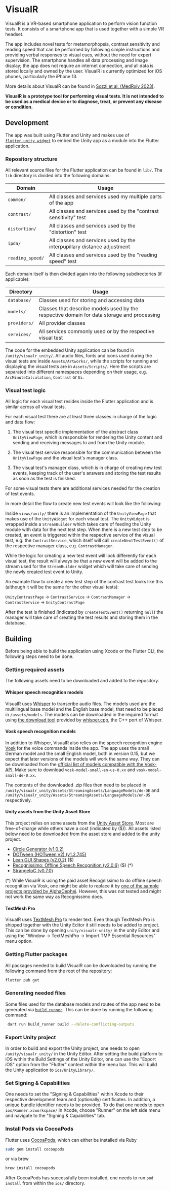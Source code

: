 # VisualR

VisualR is a VR-based smartphone application to perform vision function tests. It consists of a smartphone app that is used together with a simple VR headset.

The app includes novel tests for metamorphopsia, contrast sensitivity and reading speed that can be performed by following simple instructions and providing verbal responses to visual cues, without the need for expert supervision. The smartphone handles all data processing and image display; the app does not require an internet connection, and all data is stored locally and owned by the user. VisualR is currently optimized for iOS phones, particularly the iPhone 13.

More details about VisualR can be found in [Sozzi et al. (MedRxiv 2023)](https://www.medrxiv.org/content/10.1101/2023.10.27.23297661v1).

**VisualR is a prototype tool for performing visual tests. It is not intended to be used as a medical device or to diagnose, treat, or prevent any disease or condition.**

## Development

The app was built using Flutter and Unity and makes use of [`flutter_unity_widget`](https://github.com/juicycleff/flutter-unity-view-widget) to embed the Unity app as a module into the Flutter application.

### Repository structure

All relevant source files for the Flutter application can be found in `lib/`. The `lib` directory is divided into the following domains:

| Domain            | Usage  |
|-------------------|--------|
| `common/`         | All classes and services used my multiple parts of the app   |
| `contrast/`       | All classes and services used by the "contrast sensitivity" test  |
| `distortion/`     | All classes and services used by the "distortion" test  |
| `ipda/`           | All classes and services used by the interpupillary distance adjustment |
| `reading_speed/`  | All classes and services used by the "reading speed" test  |

Each domain itself is then divided again into the following subdirectories (if applicable):

| Directory   | Usage  |
|-------------|--------|
| `database/` | Classes used for storing and accessing data |
| `models/`   | Classes that describe models used by the respective domain for data storage and processing  |
| `providers/`| All provider classes  |
| `services/` | All services commonly used or by the respective visual test  |

The code for the embedded Unity application can be found in `/unity/visualr_unity/`. All audio files, fonts and icons used during the visual tests are inside `Assets/Artworks/`, while the scripts for running and displaying the visual tests are in `Assets/Scripts/`.
Here the scripts are separated into different namespaces depending on their usage, e.g. `ArcMinuteCalculation`, `Contrast` or `Ui`.

### Visual test logic

All logic for each visual test resides inside the Flutter application and is similar across all visual tests.

For each visual test there are at least three classes in charge of the logic and data flow:

1. The visual test specific implementation of the abstract class `UnityViewPage`, which is responsible for rendering the Unity content and sending and receiving messages to and from the Unity module.

2. The visual test service responsible for the communication between the `UnityViewPage` and the visual test's manager class.

3. The visual test's manager class, which is in charge of creating new test events, keeping track of the user's answers and storing the test results as soon as the test is finished.

For some visual tests there are additional services needed for the creation of test events.

In more detail the flow to create new test events will look like the following:

Inside `views/unity/` there is an implementation of the `UnityViewPage` that makes use of the `UnityWidget` for each visual test.
The `UnityWidget` is wrapped inside a `StreamBuilder` which takes care of feeding the Unity module with data for the next test step. When there is a new test step to be created, an event is triggered within the respective service of the visual test, e.g. the `ContrastService`, which itself will call `createNextTestEvent()` of the respective manager class, e.g. `ContrastManager`.

While the logic for creating a new test event will look differently for each visual test, the result will always be that a new event will be added to the stream used for the `StreamBuilder` widget which will take care of sending the newly created test event to Unity.

An example flow to create a new test step of the contrast test looks like this (although it will be the same for the other visual tests):

`UnityContrastPage` &rarr; `ContrastService` &rarr; `ContrastManager` &rarr; `ContrastService` &rarr; `UnityContrastPage`

After the test is finished (indicated by `createTestEvent()` returning `null`) the manager will take care of creating the test results and storing them in the database.

## Building

Before being able to build the application using Xcode or the Flutter CLI, the following steps need to be done.

### Getting required assets

The following assets need to be downloaded and added to the repository.

#### Whisper speech recognition models

VisualR uses [Whisper](https://openai.com/research/whisper) to transcribe audio files. The models used are the multilingual base model and the English base model, that need to be placed in `/assets/models`. The models can be downloaded in the required format using [the download tool](https://github.com/ggerganov/whisper.cpp/blob/master/models/README.md) provided by [whisper.cpp](https://github.com/ggerganov/whisper.cpp), the C++ port of Whisper.

#### Vosk speech recognition models

In addition to Whisper, VisualR also relies on the speech recognition engine [Vosk](https://alphacephei.com/vosk/) for the voice commands inside the app. The app uses the small German model and the small English model, both in version 0.15, but we expect that later versions of the models will work the same way. They can be downloaded from the [official list of models compatible with the Vosk-API](https://alphacephei.com/vosk/models). Make sure to download `vosk-model-small-en-us-0.xx` and `vosk-model-small-de-0.xx`.

The contents of the downloaded .zip files then need to be placed in `/unity/visualr_unity/Assets/StreamingAssets/LanguageModels/de-DE` and `/unity/visualr_unity/Assets/StreamingAssets/LanguageModels/en-US` respectively.

#### Unity assets from the Unity Asset Store

This project relies on some assets from the [Unity Asset Store](https://assetstore.unity.com). Most are free-of-charge while others have a cost (indicated by ($)).
All assets listed below need to be downloaded from the asset store and added to the unity project.

- [Circle Generator (v1.0.2)](https://assetstore.unity.com/packages/tools/gui/circle-generator-213175)
- [DOTween (HOTween v2) (v1.2.745)](https://assetstore.unity.com/packages/tools/animation/dotween-hotween-v2-27676)
- [Lean GUI Shapes (v2.0.2)](https://assetstore.unity.com/packages/tools/gui/lean-gui-shapes-69366) ($)
- [Recognissimo: Offline Speech Recognition (v2.0.6)](https://assetstore.unity.com/packages/tools/audio/recognissimo-offline-speech-recognition-203101) ($) (*)
- [StrangeIoC (v0.7.0)](https://assetstore.unity.com/packages/tools/strangeioc-9267)

(*) While VisualR is using the paid asset Recognissimo to do offline speech recognition via Vosk, one might be able to replace it by [one of the sample projects provided by AlphaCephei](https://alphacephei.com/vosk/unity).
However, this was not tested and might not work the same way as Recognissimo does.

#### TextMesh Pro

VisualR uses [TextMesh Pro](https://docs.unity3d.com/Manual/com.unity.textmeshpro.html) to render text. Even though TextMesh Pro is shipped together with the Unity Editor it still needs to be added to project.
This can be done by opening `unity/visualr-unity/` in the unity Editor and using the "Window &rarr; TextMeshPro &rarr; Import TMP Essential Resources" menu option.

### Getting Flutter packages

All packages needed to build VisualR can be downloaded by running the following command from the root of the repository:

```bash
flutter pub get
```

### Generating needed files

Some files used for the database models and routes of the app need to be generated via [`build_runner`](https://pub.dev/packages/build_runner).
This can be done by running the following command:

```bash
 dart run build_runner build --delete-conflicting-outputs
```

### Export Unity project

In order to build and export the Unity project, one needs to open `/unity/visualr_unity/` in the Unity Editor. After setting the build platform to iOS within the Build Settings of the Unity Editor, one can use the "Export iOS" option from the "Flutter" context within the menu bar. This will build the Unity application to `ios/UnityLibrary/`.

### Set Signing & Capabilities

One needs to set the "Signing & Capabilities" within Xcode to their respective development team and (optionally) certificates. In addition, a unique bundle identifier needs to be provided.
To do that one needs to open `ios/Runner.xcworkspace/` in Xcode, choose "Runner" on the left side menu and navigate to the "Signing & Capabilities" tab.

### Install Pods via CocoaPods

Flutter uses [CocoaPods](https://cocoapods.org), which can either be installed via Ruby

```bash
sudo gem install cocoapods
```

or via brew

```bash
brew install cocoapods
```

After CocoaPods has successfully been installed, one needs to run `pod install` from within the `ios/` directory.